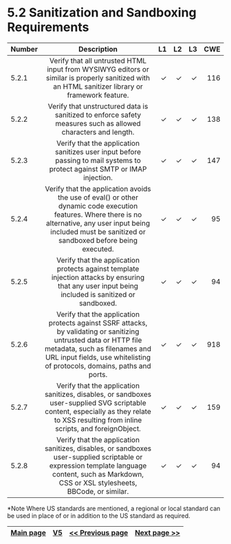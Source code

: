 # 5.2 Sanitization and Sandboxing Requirements


| Number       | Description     | L1    		| L2         | L3 		   | CWE		|
| :------------- | :----------: | -----------: | -----------:|-----------:| -----------:|
| 5.2.1 | Verify that all untrusted HTML input from WYSIWYG editors or similar is properly sanitized with an HTML sanitizer library or framework feature. | ✓	 | ✓   | ✓   | 116 |
| 5.2.2 | Verify that unstructured data is sanitized to enforce safety measures such as allowed characters and length. | ✓ 	 | ✓   | ✓   | 138 |
| 5.2.3 | Verify that the application sanitizes user input before passing to mail systems to protect against SMTP or IMAP injection. | ✓	 | ✓   | ✓   | 147 |
| 5.2.4 | Verify that the application avoids the use of eval() or other dynamic code execution features. Where there is no alternative, any user input being included must be sanitized or sandboxed before being executed.| ✓ 	 | ✓   | ✓   | 95 |
| 5.2.5 | Verify that the application protects against template injection attacks by ensuring that any user input being included is sanitized or sandboxed.| ✓  | ✓   | ✓   | 94|
| 5.2.6 | Verify that the application protects against SSRF attacks, by validating or sanitizing untrusted data or HTTP file metadata, such as filenames and URL input fields, use whitelisting of protocols, domains, paths and ports.| ✓  | ✓   | ✓   | 918|
| 5.2.7 | Verify that the application sanitizes, disables, or sandboxes user-supplied SVG scriptable content, especially as they relate to XSS resulting from inline scripts, and foreignObject.| ✓  | ✓   | ✓   |159|
| 5.2.8 | Verify that the application sanitizes, disables, or sandboxes user-supplied scriptable or expression template language content, such as Markdown, CSS or XSL stylesheets, BBCode, or similar.| ✓  | ✓   | ✓   | 94|

*Note
Where US standards are mentioned, a regional or local standard can be used in place of or in addition to the US standard as required.

[Main page](../README.md) | [V5](README.md) | [<< Previous page](v5.1_Input_Validation_Requirements.md) |  [Next page >>](v5.3_Output_Encoding_and_Injection_Prevention_Requirements.md)
| --- | --- | --- | --- |
